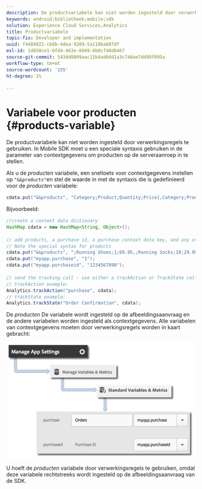 ```yaml
---
description: De productvariabele kan niet worden ingesteld door verwerkingsregels te gebruiken. In Mobile SDK moet u een speciale syntaxis gebruiken in de parameter van contextgegevens om producten op de serveraanroep in te stellen.
keywords: android;bibliotheek;mobile;sdk
solution: Experience Cloud Services,Analytics
title: Productvariabele
topic-fix: Developer and implementation
uuid: f4484022-cb8b-4dea-9209-5a110ba607df
exl-id: 1d850ce1-6fd4-463e-8949-8b8cf40d8467
source-git-commit: 5434d8809aac11b4ad6dd1a3c74dae7dd98f095a
workflow-type: tm+mt
source-wordcount: '155'
ht-degree: 1%

---
```


# Variabele voor producten {#products-variable}

De productvariabele kan niet worden ingesteld door verwerkingsregels te gebruiken. In Mobile SDK moet u een speciale syntaxis gebruiken in de parameter van contextgegevens om producten op de serveraanroep in te stellen.

Als u de *producten* variabele, een sneltoets voor contextgegevens instellen op `"&&products"`en stel de waarde in met de syntaxis die is gedefinieerd voor de *producten* variabele:

```java
cdata.put("&&products", "Category;Product;Quantity;Price[,Category;Product;Quantity;Price]");
```

Bijvoorbeeld:

```java
//create a context data dictionary 
HashMap cdata = new HashMap<String, Object>(); 
 
// add products, a purchase id, a purchase context data key, and any other data you want to collect. 
// Note the special syntax for products 
cdata.put("&&products", ";Running Shoes;1;69.95,;Running Socks;10;29.99"); 
cdata.put("myapp.purchase", "1"); 
cdata.put("myapp.purchaseid", "1234567890"); 
 
// send the tracking call - use either a trackAction or TrackState call. 
// trackAction example: 
Analytics.trackAction("purchase", cdata); 
// trackState example: 
Analytics.trackState("Order Confirmation", cdata);
```

De *producten* De variabele wordt ingesteld op de afbeeldingsaanvraag en de andere variabelen worden ingesteld als contextgegevens. Alle variabelen van contextgegevens moeten door verwerkingsregels worden in kaart gebracht:

![](assets/map-products.png)

U hoeft de *producten* variabele door verwerkingsregels te gebruiken, omdat deze variabele rechtstreeks wordt ingesteld op de afbeeldingsaanvraag van de SDK.
